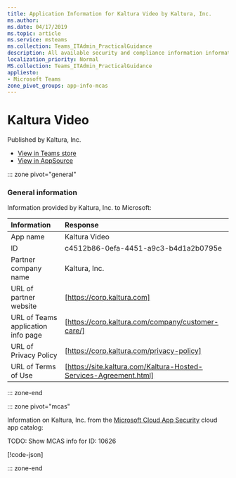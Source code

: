 ```yaml
---
title: Application Information for Kaltura Video by Kaltura, Inc.
ms.author: 
ms.date: 04/17/2019
ms.topic: article
ms.service: msteams
ms.collection: Teams_ITAdmin_PracticalGuidance
description: All available security and compliance information information for Kaltura Video, its data handling policies, its Microsoft Cloud App Security app catalog information, and security/compliance information in the CSA STAR registry.
localization_priority: Normal
MS.collection: Teams_ITAdmin_PracticalGuidance
appliesto:
- Microsoft Teams
zone_pivot_groups: app-info-mcas
---
```

# Kaltura Video

Published by Kaltura, Inc.
* <a href="https://teams.microsoft.com/l/app/c4512b86-0efa-4451-a9c3-b4d1a2b0795e" target="_blank">View in Teams store</a>
* <a href="https://appsource.microsoft.com/en-us/product/office/WA104381962" target="_blank">View in AppSource</a>

::: zone pivot="general"

### General information

Information provided by Kaltura, Inc. to Microsoft:

| **Information** | **Response** |
|:----------------|:-------------|
| App name | Kaltura Video |
| ID | c4512b86-0efa-4451-a9c3-b4d1a2b0795e |
| Partner company name | Kaltura, Inc. |
| URL of partner website | [https://corp.kaltura.com] |
| URL of Teams application info page | [https://corp.kaltura.com/company/customer-care/] |
| URL of Privacy Policy | [https://corp.kaltura.com/privacy-policy] |
| URL of Terms of Use | [https://site.kaltura.com/Kaltura-Hosted-Services-Agreement.html] |

::: zone-end


::: zone pivot="mcas"

Information on Kaltura, Inc. from the [Microsoft Cloud App Security](https://www.microsoft.com/en-us/enterprise-mobility-security/cloud-app-security) cloud app catalog:

TODO: Show MCAS info for ID: 10626

[!code-json[](./json/10626.json)]

::: zone-end

